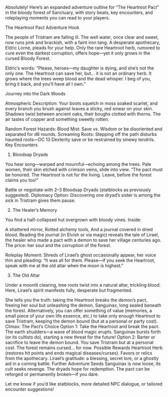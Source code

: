 Absolutely! Here’s an expanded adventure outline for “The Heartroot Pact” in the bloody forest of Sanctuary, with story beats, key encounters, and roleplaying moments you can read to your players.

The Heartroot Pact
Adventure Hook

The people of Tristram are falling ill. The well water, once clear and sweet, now runs pink and brackish, with a faint iron tang. A desperate apothecary, Eldric Lorne, pleads for your help. Only the rare Heartroot herb, rumored to cure even the darkest corruption, offers hope—yet it only grows in the cursed Bloody Forest.

Eldric’s words:
“Please, heroes—my daughter is dying, and she’s not the only one. The Heartroot can save her, but… it is not an ordinary herb. It grows where the trees weep blood and the dead whisper. I beg of you, bring it back, and you’ll have all I own.”

Journey into the Dark Woods

Atmospheric Description:
Your boots squelch in moss soaked scarlet, and every branch you brush against leaves a sticky, red smear on your skin. Shadows twist between ancient oaks, their boughs clotted with thorns. The air tastes of copper and something sweetly rotten.

Random Forest Hazards:
Blood Mist: Save vs. Wisdom or be disoriented and separated for d6 rounds.
Screaming Roots: Stepping off the path disturbs haunted roots—DC 13 Dexterity save or be restrained by sinewy tendrils.
Key Encounters
1. Bloodsap Dryads

You hear song—warped and mournful—echoing among the trees. Pale women, their skin etched with crimson veins, slide into view.
“The pact must be honored. The Heartroot is not for the living. Leave, before the forest claims you too!”

Battle or negotiate with 2–3 Bloodsap Dryads (statblocks as previously suggested).
Diplomacy Option: Discovering one dryad’s sister is among the sick in Tristram gives them pause.


2. The Healer’s Memory

You find a half-collapsed hut overgrown with bloody vines. Inside:

A shattered mirror,
Rotted alchemy tools,
And a journal covered in dried blood.
Reading the journal (in Elvish or via magic) reveals the tale of Lirael, the healer who made a pact with a demon to save her village centuries ago. The price: her soul and the corruption of the forest.

Roleplay Moment:
Shreds of Lirael’s ghost occasionally appear, her voice thin and pleading:
“It was all for them. Please—if you seek the Heartroot, speak with me at the old altar when the moon is highest.”

3. The Old Altar

Under a moonlit clearing, tree roots twist into a natural altar, trickling blood. Here, Lirael’s spirit manifests fully, desperate but fragmented.

She tells you the truth: taking the Heartroot breaks the demon’s pact, freeing her soul but unleashing the demon, Sanguinax, long sealed beneath the forest.
Alternatively, you can offer something of value (memories, a small piece of your own life essence, etc.) to take only enough Heartroot to save Tristram, keeping the demon bound (but at a personal or party cost).
Climax: The Pact’s Choice
Option 1: Take the Heartroot and break the pact. The earth shudders—a wave of blood magic erupts. Sanguinax bursts forth (or its cultists do), starting a new threat for the future!
Option 2: Barter or sacrifice to leave the demon bound. You save Tristram but at a personal cost. The forest remains cursed… for now.
Possible Rewards
Heartroot Herb (restores hit points and ends magical diseases/curses).
Favors or relics from the apothecary.
Lirael’s gratitude: a blessing, secret lore, or a ghostly aid in a coming battle.
Further Adventure Seeds
Sanguinax is now loose, its cult seeks revenge.
The dryads hope for redemption.
The pact can be reforged or permanently broken—if you dare.

Let me know if you’d like statblocks, more detailed NPC dialogue, or tailored encounter suggestions!